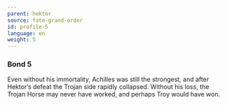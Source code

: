 ```yaml
---
parent: hektor
source: fate-grand-order
id: profile-5
language: en
weight: 5
---
```


### Bond 5

Even without his immortality, Achilles was still the strongest, and after Hektor’s defeat the Trojan side rapidly collapsed. Without his loss, the Trojan Horse may never have worked, and perhaps Troy would have won.
